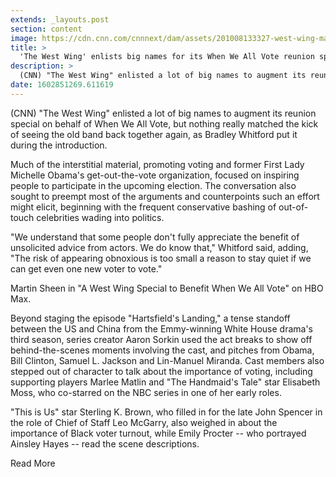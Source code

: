 ```yaml
--- 
extends: _layouts.post 
section: content 
image: https://cdn.cnn.com/cnnnext/dam/assets/201008133327-west-wing-martin-sheen-super-tease.jpg 
title: > 
  'The West Wing' enlists big names for its When We All Vote reunion special 
description: > 
  (CNN) "The West Wing" enlisted a lot of big names to augment its reunion special on behalf of When We All Vote, but nothing really matched the kick of seeing the old band back together again, as Bradley Whitford put it during the introduction.Much of the interstitial material, promoting voting and former First Lady Michelle Obama's get-out-the-vote organization, focused on inspiring people to participate in the upcoming election."We understand that some people don't fully appreciate the benefit of unsolicited advice from actors.We do know that," Whitford said, adding, "The risk of appearing obnoxious is too small a reason to stay quiet if we can get even one new voter to vote."Martin Sheen in "A West Wing Special to Benefit When We All Vote" on HBO Max. 
date: 1602851269.611619 
--- 
```

(CNN) "The West Wing" enlisted a lot of big names to augment its reunion special on behalf of When We All Vote, but nothing really matched the kick of seeing the old band back together again, as Bradley Whitford put it during the introduction.

Much of the interstitial material, promoting voting and former First Lady Michelle Obama's get-out-the-vote organization, focused on inspiring people to participate in the upcoming election. The conversation also sought to preempt most of the arguments and counterpoints such an effort might elicit, beginning with the frequent conservative bashing of out-of-touch celebrities wading into politics.

"We understand that some people don't fully appreciate the benefit of unsolicited advice from actors. We do know that," Whitford said, adding, "The risk of appearing obnoxious is too small a reason to stay quiet if we can get even one new voter to vote."

Martin Sheen in "A West Wing Special to Benefit When We All Vote" on HBO Max.

Beyond staging the episode "Hartsfield's Landing," a tense standoff between the US and China from the Emmy-winning White House drama's third season, series creator Aaron Sorkin used the act breaks to show off behind-the-scenes moments involving the cast, and pitches from Obama, Bill Clinton, Samuel L. Jackson and Lin-Manuel Miranda. Cast members also stepped out of character to talk about the importance of voting, including supporting players Marlee Matlin and "The Handmaid's Tale" star Elisabeth Moss, who co-starred on the NBC series in one of her early roles.

"This is Us" star Sterling K. Brown, who filled in for the late John Spencer in the role of Chief of Staff Leo McGarry, also weighed in about the importance of Black voter turnout, while Emily Procter -- who portrayed Ainsley Hayes -- read the scene descriptions.

Read More